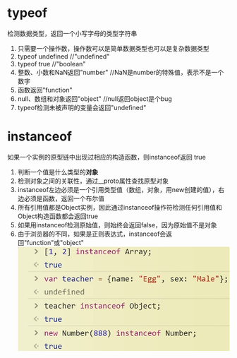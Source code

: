 # typeof
检测数据类型，返回一个小写字母的类型字符串  
1. 只需要一个操作数，操作数可以是简单数据类型也可以是复杂数据类型  
2. typeof undefined  //"undefined"  
3. typeof true  //"boolean"  
4. 整数、小数和NaN返回"number" //NaN是number的特殊值，表示不是一个数字  
5. 函数返回"function"  
6. null、数组和对象返回"object" //null返回object是个bug  
7. typeof检测未被声明的变量会返回"undefined"  
# instanceof
如果一个实例的原型链中出现过相应的构造函数，则instanceof返回 true  
1.  判断一个值是什么类型的**对象**  
2.  检测对象之间的关联性，通过__proto属性查找原型对象  
3.  instanceof左边必须是一个引用类型值（数组，对象，用new创建的值），右边必须是函数，返回一个布尔值  
4.  所有引用值都是Object实例，因此通过instanceof操作符检测任何引用值和Object构造函数都会返回true  
5.  如果用instanceof检测原始值，则始终会返回false，因为原始值不是对象  
6.  由于浏览器的不同，如果是正则表达式，instanceof会返回"function"或"object"  
![instanceof](/images/instanceof.png)